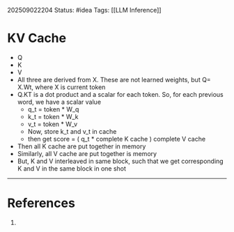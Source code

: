 202509022204
Status: #idea
Tags: [[LLM Inference]]

# KV Cache

- Q
- K 
- V
- All three are derived from X. These are not learned weights, but Q= X.Wt, where X is current token
- Q.KT is a dot product and a scalar for each token. So, for each previous word, we have a scalar value
	- q_t = token * W_q
	- k_t = token * W_k
	- v_t = token * W_v
	- Now, store k_t and v_t in cache
	- then get score = ( q_t * complete K cache ) complete V cache
- Then all K cache are put together in memory
- Similarly, all V cache are put together is memory
- But, K and V interleaved in same block, such that we get corresponding K and V in the same block in one shot
---
# References

1. 